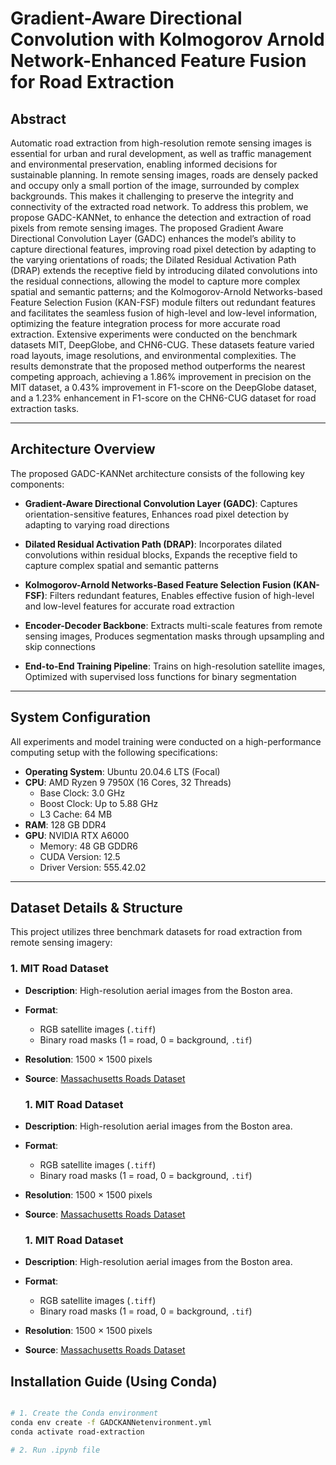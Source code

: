 # Gradient-Aware Directional Convolution with Kolmogorov Arnold Network-Enhanced Feature Fusion for Road Extraction

## Abstract

Automatic road extraction from high-resolution remote sensing images is essential for urban and rural development, as well as traffic management and environmental preservation, enabling informed decisions for sustainable planning. In remote sensing images, roads are densely packed and occupy only a small portion of the image, surrounded by complex backgrounds. This makes it challenging to preserve the integrity and connectivity of the extracted road network. To address this problem, we propose GADC-KANNet, to enhance the detection and extraction of road pixels from remote sensing images. The proposed Gradient Aware Directional Convolution Layer (GADC) enhances the model’s ability to capture directional features, improving road pixel detection by adapting to the varying orientations of roads; the Dilated Residual Activation Path (DRAP) extends the receptive field by introducing dilated convolutions into the residual connections, allowing the model to capture more complex spatial and semantic patterns; and the Kolmogorov-Arnold Networks-based Feature Selection Fusion (KAN-FSF) module filters out redundant features and facilitates the seamless fusion of high-level and low-level information, optimizing the feature integration process for more accurate road extraction. Extensive experiments were conducted on the benchmark datasets MIT, DeepGlobe, and CHN6-CUG. These datasets feature varied road layouts, image resolutions, and environmental complexities. The results demonstrate that the proposed method outperforms the nearest competing approach, achieving a 1.86% improvement in precision on the MIT dataset, a 0.43% improvement in F1-score on the DeepGlobe dataset, and a 1.23% enhancement in F1-score on the CHN6-CUG dataset for road extraction tasks.

---

## Architecture Overview
The proposed GADC-KANNet architecture consists of the following key components:

- **Gradient-Aware Directional Convolution Layer (GADC)**: Captures orientation-sensitive features, Enhances road pixel detection by adapting to varying road directions

- **Dilated Residual Activation Path (DRAP)**: Incorporates dilated convolutions within residual blocks, Expands the receptive field to capture complex spatial and semantic patterns

- **Kolmogorov-Arnold Networks-Based Feature Selection Fusion (KAN-FSF)**: Filters redundant features, Enables effective fusion of high-level and low-level features for accurate road extraction

- **Encoder-Decoder Backbone**: Extracts multi-scale features from remote sensing images, Produces segmentation masks through upsampling and skip connections

- **End-to-End Training Pipeline**: Trains on high-resolution satellite images, Optimized with supervised loss functions for binary segmentation

---
## System Configuration

All experiments and model training were conducted on a high-performance computing setup with the following specifications:

- **Operating System**: Ubuntu 20.04.6 LTS (Focal)
- **CPU**: AMD Ryzen 9 7950X (16 Cores, 32 Threads)
  - Base Clock: 3.0 GHz  
  - Boost Clock: Up to 5.88 GHz  
  - L3 Cache: 64 MB
- **RAM**: 128 GB DDR4
- **GPU**: NVIDIA RTX A6000
  - Memory: 48 GB GDDR6  
  - CUDA Version: 12.5  
  - Driver Version: 555.42.02
---
## Dataset Details & Structure

This project utilizes three benchmark datasets for road extraction from remote sensing imagery:

### 1. MIT Road Dataset

- **Description**: High-resolution aerial images from the Boston area.
- **Format**:
  - RGB satellite images (`.tiff`)
  - Binary road masks (1 = road, 0 = background, `.tif`)
- **Resolution**: 1500 × 1500 pixels
- **Source**: [Massachusetts Roads Dataset](https://www.cs.toronto.edu/~vmnih/data/)

  ### 1. MIT Road Dataset

- **Description**: High-resolution aerial images from the Boston area.
- **Format**:
  - RGB satellite images (`.tiff`)
  - Binary road masks (1 = road, 0 = background, `.tif`)
- **Resolution**: 1500 × 1500 pixels
- **Source**: [Massachusetts Roads Dataset](https://www.cs.toronto.edu/~vmnih/data/)

  ### 1. MIT Road Dataset

- **Description**: High-resolution aerial images from the Boston area.
- **Format**:
  - RGB satellite images (`.tiff`)
  - Binary road masks (1 = road, 0 = background, `.tif`)
- **Resolution**: 1500 × 1500 pixels
- **Source**: [Massachusetts Roads Dataset](https://www.cs.toronto.edu/~vmnih/data/)



## Installation Guide (Using Conda)

```bash

# 1. Create the Conda environment
conda env create -f GADCKANNetenvironment.yml
conda activate road-extraction

# 2. Run .ipynb file

